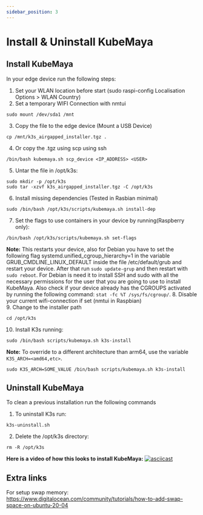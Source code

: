```yaml
---
sidebar_position: 3
---
```


# Install & Uninstall KubeMaya

## Install KubeMaya
In your edge device run the following steps:
1. Set your WLAN location before start (sudo raspi-config Localisation Options > WLAN Country)
2. Set a temporary WIFI Connection with nmtui
```
sudo mount /dev/sda1 /mnt
```
3. Copy the file to the edge device (Mount a USB Device)
```
cp /mnt/k3s_airgapped_installer.tgz .
```
4. Or copy the .tgz using scp using ssh
```
/bin/bash kubemaya.sh scp_device <IP_ADDRESS> <USER>
```
5. Untar the file in /opt/k3s:
```
sudo mkdir -p /opt/k3s
sudo tar -xzvf k3s_airgapped_installer.tgz -C /opt/k3s
```
6. Install missing dependencies (Tested in Rasbian minimal)
```
sudo /bin/bash /opt/k3s/scripts/kubemaya.sh install-dep
```
7. Set the flags to use containers in your device by running(Raspberry only):
```
/bin/bash /opt/k3s/scripts/kubemaya.sh set-flags
```
**Note:** This restarts your device, also for Debian you have to set the following flag systemd.unified_cgroup_hierarchy=1 in the variable GRUB_CMDLINE_LINUX_DEFAULT inside the file /etc/default/grub and restart your device.  After that run `sudo update-grup` and then restart with `sudo reboot`. For Debian is need it to install SSH and sudo with all the necessary permissions for the user that you are going to use to install KubeMaya. Also check if your device already has the CGROUPS activated by running the following command: `stat -fc %T /sys/fs/cgroup/`.
8. Disable your current wifi-connection if set (nmtui in Raspbian)  
9. Change to the installer path
```
cd /opt/k3s
```
10. Install K3s running:
```
sudo /bin/bash scripts/kubemaya.sh k3s-install
```   
**Note:** To override to a different architecture than arm64, use the variable `K3S_ARCH=<amd64,etc>`.
```
sudo K3S_ARCH=SOME_VALUE /bin/bash scripts/kubemaya.sh k3s-install
```   

## Uninstall KubeMaya
To clean a previous installation run the following commands
1. To uninstall K3s run:
```
k3s-uninstall.sh
```   
2. Delete the /opt/k3s directory:
```
rm -R /opt/k3s
```   

**Here is a video of how this looks to install KubeMaya:**
[![asciicast](https://asciinema.org/a/729675.svg)](https://asciinema.org/a/729675)

## Extra links
For setup swap memory: https://www.digitalocean.com/community/tutorials/how-to-add-swap-space-on-ubuntu-20-04